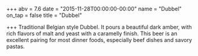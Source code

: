 +++
abv = 7.6
date = "2015-11-28T00:00:00-00:00"
name = "Dubbel"
on_tap = false
title = "Dubbel"

+++
Traditional Belgian style Dubbel. It pours a beautiful dark amber, with rich flavors of malt and yeast with a caramelly finish. This beer is an excellent pairing for most dinner foods, especially beef dishes and savory pastas.